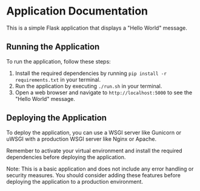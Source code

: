 Application Documentation
=========================

This is a simple Flask application that displays a "Hello World" message.

Running the Application
--------------------

To run the application, follow these steps:

1. Install the required dependencies by running `pip install -r requirements.txt` in your terminal.
2. Run the application by executing `./run.sh` in your terminal.
3. Open a web browser and navigate to `http://localhost:5000` to see the "Hello World" message.

Deploying the Application
---------------------

To deploy the application, you can use a WSGI server like Gunicorn or uWSGI with a production WSGI server like Nginx or Apache.

Remember to activate your virtual environment and install the required dependencies before deploying the application.

Note: This is a basic application and does not include any error handling or security measures. You should consider adding these features before deploying the application to a production environment.